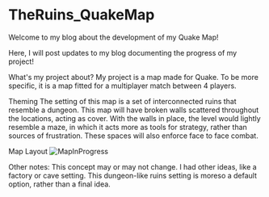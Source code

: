 # TheRuins_QuakeMap
Welcome to my blog about the development of my Quake Map!

Here, I will post updates to my blog documenting the progress of my project!

What's my project about?
My project is a map made for Quake. To be more specific, it is a map fitted for a multiplayer match between 4 players. 

Theming
The setting of this map is a set of interconnected ruins that resemble a dungeon. This map will have broken walls scattered throughout the locations, acting as cover. With the walls in place, the level would lightly resemble a maze, in which it acts more as tools for strategy, rather than sources of frustration. These spaces will also enforce face to face combat. 

Map Layout
![MapInProgress](https://user-images.githubusercontent.com/124026838/220483882-88a8d43a-498b-47b7-96df-e0d8627d53a6.png)

Other notes:
This concept may or may not change. I had other ideas, like a factory or cave setting. This dungeon-like ruins setting is moreso a default option, rather than a final idea.
